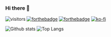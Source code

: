 ### Hi there 👋

![visitors](https://visitor-badge.laobi.icu/badge?page_id=zeing)
[![forthebadge](https://img.shields.io/badge/instagram-follow%20me-%23E4405F.svg?&style=flat&logo=instagram)](https://www.instagram.com/zeing/)
[![forthebadge](https://img.shields.io/badge/linkedin-follow%20me-%230077B5.svg?&style=flat&logo=linkedin)](https://www.linkedin.com/in/witthawin/)
[![ko-fi](https://ko-fi.com/img/githubbutton_sm.svg)](https://ko-fi.com/V7V86XXAH)

![Github stats](https://github-readme-stats.vercel.app/api?username=zeing&show_icons=true&theme=graywhite&hide=stars&include_all_commits=true&count_private=true)
![Top Langs](https://github-readme-stats.vercel.app/api/top-langs/?username=zeing&layout=compact&show_icons=true&count_private=true)

<!--
**zeing/zeing** is a ✨ _special_ ✨ repository because its `README.md` (this file) appears on your GitHub profile.

Here are some ideas to get you started:

- 🔭 I’m currently working on ...
- 🌱 I’m currently learning ...
- 👯 I’m looking to collaborate on ...
- 🤔 I’m looking for help with ...
- 💬 Ask me about ...
- 📫 How to reach me: ...
- 😄 Pronouns: ...
- ⚡ Fun fact: ...
-->
